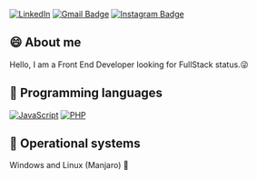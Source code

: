 [linkedin-shield]: https://img.shields.io/badge/-LinkedIn-black.svg?style=flat-square&logo=linkedin&colorB=2867B2
[linkedin-url]: https://www.linkedin.com/in/thiago-furtado-silva/

[gmail-shield]: https://img.shields.io/badge/-Gmail-c14438?style=flatsquare&logo=Gmail&colorB=FD1D1D&logoColor=white&link=mailto:thiagof89.tf@gmail.com
[gmail-url]: mailto:thiagof89.tf@gmail.com

[instagram-shield]: https://img.shields.io/badge/-Instagram-c14438?style=flatsquare&logo=Instagram&colorB=833AB4&logoColor=white&link=https://www.instagram.com/thiag0_dev/
[instagram-url]: https://www.instagram.com/thiag0_dev/

[![LinkedIn][linkedin-shield]][linkedin-url]
[![Gmail Badge][gmail-shield]][gmail-url]
[![Instagram Badge][instagram-shield]][instagram-url]

## :smile: About me
Hello, I am a Front End Developer looking for FullStack status.:stuck_out_tongue_winking_eye:

## :balloon: Programming languages
[![JavaScript](https://img.shields.io/badge/-JavaScript-black?style=flat-square&logo=javascript&link=https://github.com/th1ag0-Zz/)](https://github.com/th1ag0-Zz/) [![PHP](https://img.shields.io/badge/-PHP-black?style=flat-square&logo=php&link=https://github.com/th1ag0-Zz/)](https://github.com/th1ag0-Zz/)

## :cherries: Operational systems
Windows and Linux (Manjaro) :penguin:
